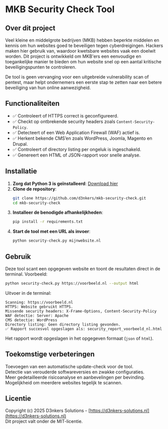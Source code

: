 # MKB Security Check Tool

## Over dit project
Veel kleine en middelgrote bedrijven (MKB) hebben beperkte middelen en kennis om hun websites goed te beveiligen tegen cyberdreigingen. Hackers maken hier gebruik van, waardoor kwetsbare websites vaak een doelwit worden. Dit project is ontwikkeld om MKB'ers een eenvoudige en toegankelijke manier te bieden om hun website snel op een aantal kritische beveiligingspunten te controleren.

De tool is geen vervanging voor een uitgebreide vulnerability scan of pentest, maar helpt ondernemers een eerste stap te zetten naar een betere beveiliging van hun online aanwezigheid.

## Functionaliteiten
- ✅ Controleert of HTTPS correct is geconfigureerd.
- ✅ Checkt op ontbrekende security headers zoals `Content-Security-Policy`.
- ✅ Detecteert of een Web Application Firewall (WAF) actief is.
- ✅ Herkent bekende CMS’en zoals WordPress, Joomla, Magento en Drupal.
- ✅ Controleert of directory listing per ongeluk is ingeschakeld.
- ✅ Genereert een HTML of JSON-rapport voor snelle analyse.

## Installatie
1. **Zorg dat Python 3 is geïnstalleerd**: [Download hier](https://www.python.org/downloads/)
2. **Clone de repository**:
   ```bash
   git clone https://github.com/d3nkers/mkb-security-check.git
   cd mkb-security-check
   ```
3. **Installeer de benodigde afhankelijkheden**:
   ```bash
   pip install -r requirements.txt
   ```
4. **Start de tool met een URL als invoer**:
   ```bash
   python security-check.py mijnwebsite.nl
   ```

## Gebruik
Deze tool scant een opgegeven website en toont de resultaten direct in de terminal.
Voorbeeld:
```bash
python security-check.py https://voorbeeld.nl --output html
```
Uitvoer in de terminal:
```
Scanning: https://voorbeeld.nl
HTTPS: Website gebruikt HTTPS.
Missende security headers: X-Frame-Options, Content-Security-Policy
WAF detectie: Server: Apache
CMS detectie: WordPress
Directory listing: Geen directory listing gevonden.
✅ Rapport succesvol opgeslagen als: security_report_voorbeeld_nl.html
```
Het rapport wordt opgeslagen in het opgegeven formaat (`json` of `html`).

## Toekomstige verbeteringen
Toevoegen van een automatische update-check voor de tool.  
Detectie van verouderde softwareversies en zwakke configuraties.  
Meer gedetailleerde risicoanalyse en aanbevelingen per bevinding.  
Mogelijkheid om meerdere websites tegelijk te scannen.


## Licentie
Copyright (c) 2025 D3nkers Solutions - [https://d3nkers-solutions.nl](https://d3nkers-solutions.nl)  
Dit project valt onder de MIT-licentie.

